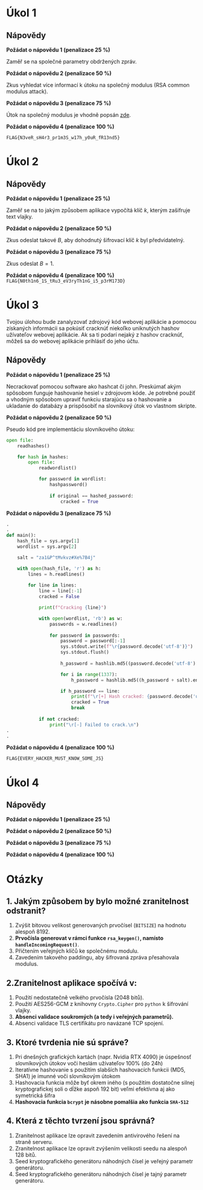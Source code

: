 # Úkol 1

## Nápovědy

**Požádat o nápovědu 1 (penalizace 25 %)**

Zaměř se na společné parametry obdržených zpráv.

**Požádat o nápovědu 2 (penalizace 50 %)**

Zkus vyhledat více informací k útoku na společný modulus (RSA common modulus attack).

**Požádat o nápovědu 3 (penalizace 75 %)**

Útok na společný modulus je vhodně popsán [zde](https://infosecwriteups.com/rsa-attacks-common-modulus-7bdb34f331a5#84d1).

**Požádat o nápovědu 4 (penalizace 100 %)**

`FLAG{N3veR_sH4r3_pr1m3S_w17h_y0uR_fR13nd5}`

# Úkol 2

## Nápovědy

**Požádat o nápovědu 1 (penalizace 25 %)**

Zaměř se na to jakým způsobem aplikace vypočítá klíč $k$, kterým zašifruje text vlajky.

**Požádat o nápovědu 2 (penalizace 50 %)**

Zkus odeslat takové $B$, aby dohodnutý šifrovací klíč $k$ byl předvídatelný.

**Požádat o nápovědu 3 (penalizace 75 %)**

Zkus odeslat $B=1$.

**Požádat o nápovědu 4 (penalizace 100 %)**
`FLAG{N0th1n6_1S_tRu3_eV3ryTh1nG_i5_p3rM173D}`

# Úkol 3

Tvojou úlohou bude zanalyzovať zdrojový kód webovej aplikácie a pomocou získaných informácii sa pokúsiť cracknúť niekoľko uniknutých hashov užívateľov webovej aplikácie. Ak sa ti podarí nejaký z hashov cracknúť, môžeš sa do webovej aplikácie prihlásiť do jeho účtu.

## Nápovědy

**Požádat o nápovědu 1 (penalizace 25 %)**

Necrackovať pomocou software ako hashcat či john. Preskúmať akým spôsobom funguje hashovanie hesiel v  zdrojovom kóde. Je potrebné použiť a vhodným spôsobom upraviť funkciu starajúcu sa o hashovanie a ukladanie do databázy a prispôsobiť na slovníkový útok vo vlastnom skripte.

**Požádat o nápovědu 2 (penalizace 50 %)**

Pseudo kód pre implementáciu slovníkového útoku:

```python
open file:
	readhashes()

	for hash in hashes:
		open file:
			readwordlist()

			for password in wordlist:
				hashpassword()
				
				if original == hashed_password:
					cracked = True
```

**Požádat o nápovědu 3 (penalizace 75 %)**

```python
.
.
def main():
    hash_file = sys.argv[1]
    wordlist = sys.argv[2]

    salt = "za1&P^tMvkvz#Xe%7B4j"

    with open(hash_file, 'r') as h:
        lines = h.readlines()
        
        for line in lines:
            line = line[:-1]
            cracked = False

            print(f"Cracking {line}")

            with open(wordlist, 'rb') as w:
                passwords = w.readlines()
                
                for password in passwords:
                    password = password[:-1]
                    sys.stdout.write(f"\r{password.decode('utf-8')}")
                    sys.stdout.flush()
                    
                    h_password = hashlib.md5((password.decode('utf-8') + salt).encode('utf-8')).hexdigest()

                    for i in range(1337):
                        h_password = hashlib.md5((h_password + salt).encode('utf-8')).hexdigest()

                    if h_password == line:
                        print(f"\r[+] Hash cracked: {password.decode('utf-8')}\n")
                        cracked = True
                        break
            
            if not cracked:
                print("\r[-] Failed to crack.\n")
.
.
```

**Požádat o nápovědu 4 (penalizace 100 %)**

`FLAG{EVERY_HACKER_MUST_KNOW_SOME_JS}`

# Úkol 4

## Nápovědy

**Požádat o nápovědu 1 (penalizace 25 %)**



**Požádat o nápovědu 2 (penalizace 50 %)**



**Požádat o nápovědu 3 (penalizace 75 %)**



**Požádat o nápovědu 4 (penalizace 100 %)**


# Otázky

## 1. Jakým způsobem by bylo možné zranitelnost odstranit?

1. Zvýšit bitovou velikost generovaných prvočísel (`BITSIZE`) na hodnotu alespoň $8192$.
2. **Prvočísla generovat v rámci funkce `rsa_keygen()`, namísto `handleIncomingRequest()`**.
3. Přičtením veřejných klíčů ke společnému modulu.
4. Zavedením takového paddingu, aby šifrovaná zpráva přesahovala modulus.

## 2.Zranitelnost aplikace spočívá v:

1. Použití nedostatečně velkého prvočísla ($2048$ bitů).
2. Použití AES256-GCM z knihovny `Crypto.Cipher` pro `python` k šifrování vlajky.
3. **Absenci validace soukromých (a tedy i veřejných parametrů).**
4. Absenci validace TLS certifikátu pro navázané TCP spojení.

## 3. Ktoré tvrdenia nie sú správe?

1. Pri dnešných grafických kartách (napr. Nvidia RTX 4090) je úspešnosť slovníkových útokov voči heslám užívateľov 100% (do 24h)
2. Iteratívne hashovanie s použitím slabších hashovacích funkcii (MD5, SHA1) je imunné voči slovníkovým útokom
3. Hashovacia funkcia môže byť okrem iného (s použitím dostatočne silnej kryptografickej soli o dĺžke aspoň 192 bit) veľmi efektívna aj ako symetrická šifra
4. **Hashovacia funkcia `bcrypt` je násobne pomalšia ako funkcia `SHA-512`**

## 4. Která z těchto tvrzení jsou správná?

1. Zranitelnost aplikace lze opravit zavedením antivirového řešení na straně serveru.
2. Zranitelnost aplikace lze opravit zvýšením velikosti seedu na alespoň 128 bitů.
3. Seed kryptografického generátoru náhodných čísel je veřejný parametr generátoru.
4. Seed kryptografického generátoru náhodných čísel je tajný parametr generátoru.